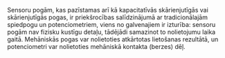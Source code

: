 Sensoru pogām, kas pazīstamas arī kā kapacitatīvās skārienjutīgās vai skārienjutīgās pogas, ir priekšrocības salīdzinājumā ar tradicionālajām spiedpogu un potenciometriem, viens no galvenajiem ir izturība: sensoru pogām nav fizisku kustīgu detaļu, tādējādi samazinot to nolietojumu laika gaitā. Mehāniskās pogas var nolietoties atkārtotas lietošanas rezultātā, un potenciometri var nolietoties mehāniskā kontakta (berzes) dēļ.
